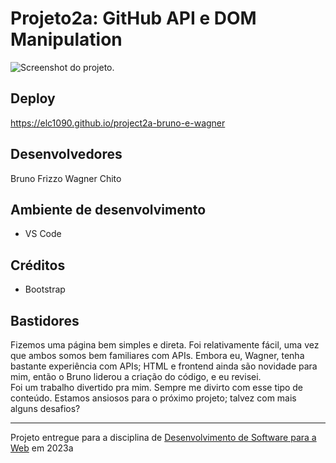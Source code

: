 # Projeto2a: GitHub API e DOM Manipulation

![Screenshot do projeto](https://elc1090.github.io/project2a-bruno-e-wagner/app-screenshot.png "Screenshot do projeto").

## Deploy

https://elc1090.github.io/project2a-bruno-e-wagner

## Desenvolvedores

Bruno Frizzo
Wagner Chito

## Ambiente de desenvolvimento

- VS Code

## Créditos

- Bootstrap

## Bastidores

Fizemos uma página bem simples e direta. Foi relativamente fácil, uma vez que ambos somos bem familiares com APIs. Embora eu, Wagner, tenha bastante experiência com APIs; HTML e frontend ainda são novidade para mim, então o Bruno liderou a criação do código, e eu revisei.  
Foi um trabalho divertido pra mim. Sempre me divirto com esse tipo de conteúdo. Estamos ansiosos para o próximo projeto; talvez com mais alguns desafios?


---
Projeto entregue para a disciplina de [Desenvolvimento de Software para a Web](http://github.com/andreainfufsm/elc1090-2023a) em 2023a
